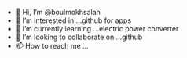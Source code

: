 - 👋 Hi, I’m @boulmokhsalah
- 👀 I’m interested in ...github for apps
- 🌱 I’m currently learning ...electric power converter
- 💞️ I’m looking to collaborate on ...github
- 📫 How to reach me ...

<!---
boulmokhsalah/boulmokhsalah is a ✨ special ✨ repository because its `README.md` (this file) appears on your GitHub profile.
You can click the Preview link to take a look at your changes.
--->
